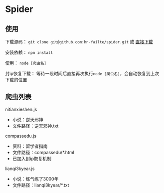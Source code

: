 # Spider

## 使用

下载源码：
`git clone git@github.com:hn-failte/spider.git` 或 [直接下载](https://github.com/hn-failte/spider/archive/master.zip)

安装依赖：
`npm install`

使用：
`node [爬虫名]`

封ip恢复下载：
等待一段时间后直接再次执行`node [爬虫名]`，会自动恢复到上次下载的位置

## 爬虫列表

nitianxieshen.js

* 小说：逆天邪神
* 文件路径：逆天邪神.txt

compassedu.js

* 资料：留学者指南
* 文件路径：compassedu/*.html
* 已加入封ip恢复机制

lianqi3kyear.js

* 小说：炼气练了3000年
* 文件路径：lianqi3kyear/*.txt
